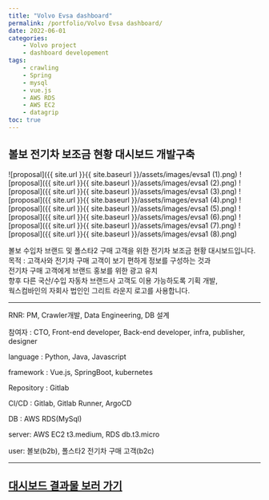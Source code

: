 ```yaml
---
title: "Volvo Evsa dashboard"
permalink: /portfolio/Volvo Evsa dashboard/
date: 2022-06-01
categories:
    - Volvo project
    - dashboard developement
tags:
    - crawling
    - Spring
    - mysql
    - vue.js
    - AWS RDS
    - AWS EC2
    - datagrip
toc: true
---
```


## 볼보 전기차 보조금 현황 대시보드 개발구축

![proposal]({{ site.url }}{{ site.baseurl }}/assets/images/evsa1 (1).png)
![proposal]({{ site.url }}{{ site.baseurl }}/assets/images/evsa1 (2).png)
![proposal]({{ site.url }}{{ site.baseurl }}/assets/images/evsa1 (3).png)
![proposal]({{ site.url }}{{ site.baseurl }}/assets/images/evsa1 (4).png)
![proposal]({{ site.url }}{{ site.baseurl }}/assets/images/evsa1 (5).png)
![proposal]({{ site.url }}{{ site.baseurl }}/assets/images/evsa1 (6).png)
![proposal]({{ site.url }}{{ site.baseurl }}/assets/images/evsa1 (7).png)
![proposal]({{ site.url }}{{ site.baseurl }}/assets/images/evsa1 (8).png)


볼보 수입차 브랜드 및 폴스타2 구매 고객을 위한 전기차 보조금 현황 대시보드입니다.<br>
목적 : 고객사와 전기차 구매 고객이 보기 편하게 정보를 구성하는 것과 <br>
전기차 구매 고객에게 브랜드 홍보를 위한 광고 유치 <br>
향후 다른 국산/수입 자동차 브랜드사 고객도 이용 가능하도록 기획 개발, <br> 
웍스컴바인의 자회사 법인인 그리트 라운지 로고를 사용합니다.<br>


---
RNR: PM, Crawler개발, Data Engineering, DB 설계

참여자 : CTO, Front-end developer, Back-end developer, infra, publisher, designer

language : Python, Java, Javascript

framework : Vue.js, SpringBoot, kubernetes

Repository : Gitlab

CI/CD : Gitlab, Gitlab Runner, ArgoCD

DB : AWS RDS(MySql)

server: AWS EC2 t3.medium, RDS db.t3.micro

user: 볼보(b2b), 폴스타2 전기차 구매 고객(b2c)


---
## [대시보드 결과물 보러 가기](http://15.165.32.56:30424/Evsa_sup_current)
